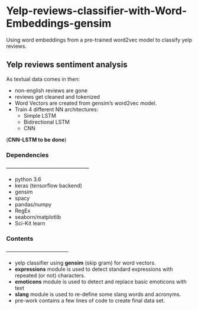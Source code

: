 # Yelp-reviews-classifier-with-Word-Embeddings-gensim
Using word embeddings from a pre-trained word2vec model to classify yelp reviews.


## Yelp reviews sentiment analysis 


As textual data comes in then:
- non-english reviews are gone
- reviews get cleaned and tokenized
- Word Vectors are created from gensim’s word2vec model.
- Train 4 different NN architectures: 
	- Simple LSTM 
	- Bidirectional LSTM
	- CNN

(**CNN-LSTM to be done**)




### Dependencies
————————————————

- python 3.6
- keras (tensorflow backend)
- gensim
- spacy
- pandas/numpy
- RegEx
- seaborn/matplotlib
- Sci-Kit learn

### Contents
————————————

- yelp classifier using **gensim** (skip gram) for word vectors.
- **expressions** module is used to detect standard expressions with repeated (or not) characters.
- **emoticons** module is used to detect and replace basic emoticons with text
- **slang** module is used to re-define some slang words and acronyms.
- pre-work contains a few lines of code to create final data set.


